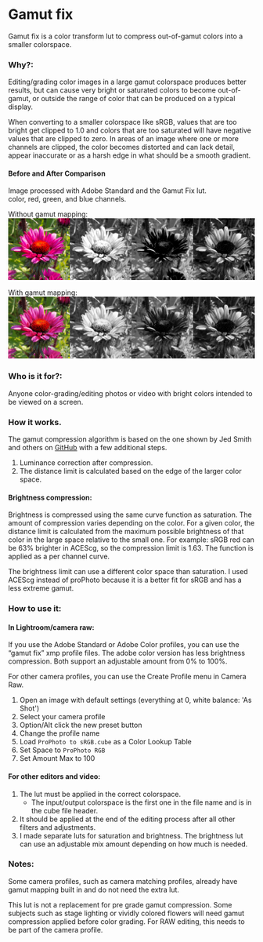 # Gamut fix

Gamut fix is a color transform lut to compress out-of-gamut colors into a smaller colorspace. 

### Why?:
Editing/grading color images in a large gamut colorspace produces better results, but can cause very bright or saturated colors to become out-of-gamut, or outside the range of color that can be produced on a typical display.

When converting to a smaller colorspace like sRGB, values that are too bright get clipped to 1.0 and colors that are too saturated will have negative values that are clipped to zero.
In areas of an image where one or more channels are clipped, the color becomes distorted and can lack detail, appear inaccurate or as a harsh edge in what should be a smooth gradient.

#### Before and After Comparison
Image processed with Adobe Standard and the Gamut Fix lut.  
color, red, green, and blue channels.

Without gamut mapping:
![without](/without%20gc.jpg)

With gamut mapping:
![with](/with%20gc.jpg)

### Who is it for?:
Anyone color-grading/editing photos or video with bright colors intended to be viewed on a screen.

### How it works.
The gamut compression algorithm is based on the one shown by Jed Smith and others on 
[GitHub](https://github.com/jedypod/gamut-compress) with a few additional steps.
1. Luminance correction after compression. 
2. The distance limit is calculated based on the edge of the larger color space.

#### Brightness compression:
Brightness is compressed using the same curve function as saturation. The amount of compression varies depending on the color. For a given color, the distance limit is calculated from the maximum possible brightness of that color in the large space relative to the small one.
For example: sRGB red can be 63% brighter in ACEScg, so the compression limit is 1.63.
The function is applied as a per channel curve.

The brightness limit can use a different color space than saturation. I used ACEScg instead of proPhoto because it is a better fit for sRGB and has a less extreme gamut.

### How to use it:
#### In Lightroom/camera raw:
If you use the Adobe Standard or Adobe Color profiles, you can use the “gamut fix” xmp profile files. The adobe color version has less brightness compression. Both support an adjustable amount from 0% to 100%.

For other camera profiles, you can use the Create Profile menu in Camera Raw.
1. Open an image with default settings (everything at 0, white balance: 'As Shot')
2. Select your camera profile
3. Option/Alt click the new preset button
4. Change the profile name
5. Load `ProPhoto to sRGB.cube` as a Color Lookup Table
6. Set Space to `ProPhoto RGB`
7. Set Amount Max to 100


#### For other editors and video:
1. The lut must be applied in the correct colorspace.
   * The  input/output colorspace is the first one in the file name and is in the cube file header.
2. It should be applied at the end of the editing process after all other filters and adjustments.
3. I made separate luts for saturation and brightness. The brightness lut can use an adjustable mix amount depending on how much is needed.

### Notes:
Some camera profiles, such as camera matching profiles, already have gamut mapping built in and do not need the extra lut.

This lut is not a replacement for pre grade gamut compression. Some subjects such as stage lighting or vividly colored flowers will need gamut compression applied before color grading. For RAW editing, this needs to be part of the camera profile.

